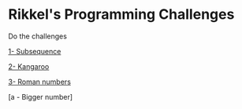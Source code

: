 # Rikkel's Programming Challenges

Do the challenges

[1- Subsequence](./1-subsequence/README.md)

[2- Kangaroo](./1-subsequence/README.md)

[3- Roman numbers](./2-roman-numbers/README.md)

[a - Bigger number]